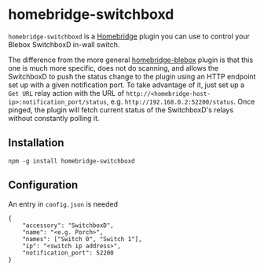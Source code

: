 # homebridge-switchboxd

`homebridge-switchboxd` is a [Homebridge](https://github.com/nfarina/homebridge) plugin you can use to control your Blebox SwitchboxD in-wall switch.

The difference from the more general [homebridge-blebox](https://github.com/Actardnes/homebridge-blebox) plugin is that this one is much more specific, does not do scanning, and allows the SwitchboxD to push the status change to the plugin using an HTTP endpoint set up with a given notification port. To take advantage of it, just set up a `Get URL` relay action with the URL of `http://<homebridge-host-ip>:notification_port/status`, e.g. `http://192.168.0.2:52200/status`. Once pinged, the plugin will fetch current status of the SwitchboxD's relays without constantly polling it.

## Installation

`npm -g install homebridge-switchboxd`

## Configuration

An entry in `config.json` is needed

```
{
    "accessory": "SwitchboxD",
    "name": "<e.g. Porch>",
    "names": ["Switch 0", "Switch 1"],
    "ip": "<switch ip address>",
    "notification_port": 52200
}
```
